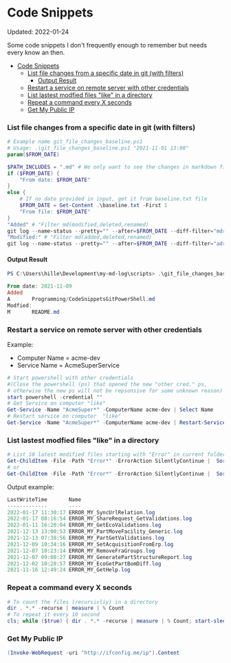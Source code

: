 # Code Snippets
<div class='editDate'>Updated: 2022-01-24</div>

Some code snippets I don't frequently enough to remember but needs every know an then.
- [Code Snippets](#code-snippets)
    - [List file changes from a specific date in git (with filters)](#list-file-changes-from-a-specific-date-in-git-with-filters)
      - [Output Result](#output-result)
    - [Restart a service on remote server with other credentials](#restart-a-service-on-remote-server-with-other-credentials)
    - [List lastest modfied files "like" in a directory](#list-lastest-modfied-files-like-in-a-directory)
    - [Repeat a command every X seconds](#repeat-a-command-every-x-seconds)
    - [Get My Public IP](#get-my-public-ip)

### List file changes from a specific date in git (with filters)
```powershell
# Example name git_file_changes_baseline.ps1
# Usage: .\git_file_changes_baseline.ps1 "2021-11-01 13:00"
param($FROM_DATE)

$PATH_INCLUDES = ".md" # We only want to see the changes in markdown files
if ($FROM_DATE) {
    "From date: $FROM_DATE"
}
else {
    # If no date provided in input, get it from baseline.txt file
    $FROM_DATE = Get-Content .\baseline.txt -First 1
    "From file: $FROM_DATE"
}
"Added" # "Filter md(modified,deleted,renamed)
git log --name-status --pretty="" --after=$FROM_DATE --diff-filter="mdr" |findstr $PATH_INCLUDES
"Modified:" # "Filter md(added,deleted,renamed)
git log --name-status --pretty="" --after=$FROM_DATE --diff-filter="adr" |findstr $PATH_INCLUDES
```

#### Output Result
``` powershell
PS C:\Users\hille\Development\my-md-log\scripts> .\git_file_changes_baseline.ps1 "2021-11-09"

From date: 2021-11-09
Added
A       Programming/CodeSnippetsGitPowerShell.md
Modfied:
M       README.md
```

### Restart a service on remote server with other credentials
Example:
 - Computer Name = acme-dev
 - Service Name = AcmeSuperService 

``` powershell
# Start powershell with other credentials 
#(Close the powershell (ps) that opened the new "other cred." ps,
# otherwise the new ps will not be repsonsive for some unknown reason)
start powershell -credential ""
# Get Service on computer "like"
Get-Service -Name "AcmeSuper*" -ComputerName acme-dev | Select Name
# Restart service on computer  "like"
Get-Service -Name "AcmeSuper*" -ComputerName acme-dev | Restart-Service
```

### List lastest modfied files "like" in a directory

``` powershell
# List 10 latest modified files starting with "Error" in current folder 
Get-ChildItem -File -Path "Error*" -ErrorAction SilentlyContinue |  Sort LastWriteTime -Descending | Select-Object -First 10 LastWriteTime,Name
# or
Get-ChildItem -File -Path "Error*" -ErrorAction SilentlyContinue |  Sort LastWriteTime -Descending | Select-Object -First 10 LastWriteTime,Name | Format-Table -Wrap
```

Output example:
``` powershell
LastWriteTime       Name
-------------       ----
2022-01-17 11:30:17 ERROR_MY_SyncUrlRelation.log
2022-01-17 08:16:54 ERROR_MY_ShareRequest_GetValidations.log
2022-01-11 16:20:04 ERROR_MY_GetEcoValidations.log
2021-12-13 13:00:53 ERROR_MY_PartMoveFacility_Generic.log
2021-12-13 07:38:56 ERROR_MY_PartGetValidations.log
2021-12-09 10:34:16 ERROR_MY_SetAcquisitionFromErp.log
2021-12-07 10:23:14 ERROR_MY_RemoveFraGroups.log
2021-12-07 09:08:27 ERROR_MY_GeneratePartStructureReport.log
2021-12-02 10:28:57 ERROR_MY_EcoGetPartBomDiff.log
2021-11-16 12:49:24 ERROR_MY_GetHelp.log
```


### Repeat a command every X seconds

``` powershell
# To count the files (recursivliy) in a directory
dir . *.* -recurse | measure | % Count
# To repeat it every 10 second
cls; while ($true) { dir . *.* -recurse | measure | % Count; start-sleep -seconds 10; }
```

### Get My Public IP 

``` powershell
(Invoke-WebRequest -uri "http://ifconfig.me/ip").Content
```